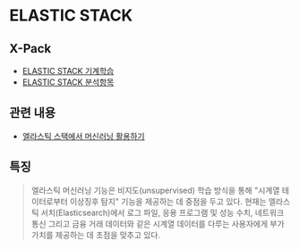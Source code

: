 ELASTIC STACK
=============
X-Pack
------

* [ELASTIC STACK 기계학습](https://www.elastic.co/kr/what-is/elastic-stack-machine-learning)
* [ELASTIC STACK 분석항목](https://www.elastic.co/kr/products/stack/machine-learning/recipes)

관련 내용
--------
* [엘라스틱 스택에서 머신러닝 활용하기](https://www.elastic.co/kr/products/stack/machine-learning/recipes)

특징
----
> 엘라스틱 머신러닝 기능은 비지도(unsupervised) 학습 방식을 통해 "시계열 테이터로부터 이상징후 탐지" 기능을 제공하는 데 중점을 두고 있다.
> 현재는 엘라스틱 서치(Elasticsearch)에서 로그 파일, 응용 프로그램 및 성능 수치, 네트워크 통신 그리고 금융 거래 데이터와 같은 시계열 데이터를
> 다루는 사용자에게 부가 가치를 제공하는 데 초점을 맞추고 있다.
